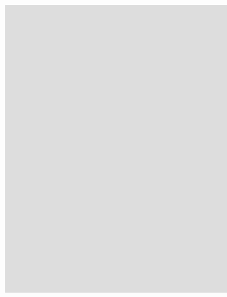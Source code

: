 <iframe src="
https://aaltohaps-my.sharepoint.com/personal/matt_wildman_aaltohaps_com/_layouts/15/Doc.aspx?sourcedoc={e4a3212a-b182-435f-9ba4-74abc4622425}&amp;action=embedview&amp;wdAr=1.7777777777777777&amp;wdEaaCheck=1"
width="1950px" height="950px" frameborder="0">This is an embedded <a target="_blank" href="
https://office.com">Microsoft
Office</a> presentation, powered by <a target="_blank" href="
https://office.com/webapps">Office</a>.</iframe>
